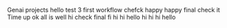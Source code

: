 Genai projects
hello
test 3
first workflow
chefck
happy
happy
final 
check it
Time up
ok
all is well
hi
check final
fi
hi
hi
hello
hi
hi
hi
hello
